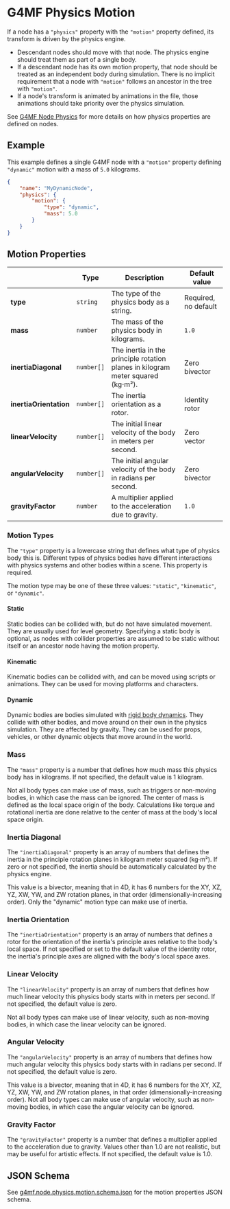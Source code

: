 # G4MF Physics Motion

If a node has a `"physics"` property with the `"motion"` property defined, its transform is driven by the physics engine.

- Descendant nodes should move with that node. The physics engine should treat them as part of a single body.
- If a descendant node has its own motion property, that node should be treated as an independent body during simulation. There is no implicit requirement that a node with `"motion"` follows an ancestor in the tree with `"motion"`.
- If a node's transform is animated by animations in the file, those animations should take priority over the physics simulation.

See [G4MF Node Physics](node_physics.md) for more details on how physics properties are defined on nodes.

## Example

This example defines a single G4MF node with a `"motion"` property defining `"dynamic"` motion with a mass of `5.0` kilograms.

```json
{
	"name": "MyDynamicNode",
	"physics": {
		"motion": {
			"type": "dynamic",
			"mass": 5.0
		}
	}
}
```

## Motion Properties

|                        | Type       | Description                                                                     | Default value        |
| ---------------------- | ---------- | ------------------------------------------------------------------------------- | -------------------- |
| **type**               | `string`   | The type of the physics body as a string.                                       | Required, no default |
| **mass**               | `number`   | The mass of the physics body in kilograms.                                      | `1.0`                |
| **inertiaDiagonal**    | `number[]` | The inertia in the principle rotation planes in kilogram meter squared (kg⋅m²). | Zero bivector        |
| **inertiaOrientation** | `number[]` | The inertia orientation as a rotor.                                             | Identity rotor       |
| **linearVelocity**     | `number[]` | The initial linear velocity of the body in meters per second.                   | Zero vector          |
| **angularVelocity**    | `number[]` | The initial angular velocity of the body in radians per second.                 | Zero bivector        |
| **gravityFactor**      | `number`   | A multiplier applied to the acceleration due to gravity.                        | `1.0`                |

### Motion Types

The `"type"` property is a lowercase string that defines what type of physics body this is. Different types of physics bodies have different interactions with physics systems and other bodies within a scene. This property is required.

The motion type may be one of these three values: `"static"`, `"kinematic"`, or `"dynamic"`.

#### Static

Static bodies can be collided with, but do not have simulated movement. They are usually used for level geometry. Specifying a static body is optional, as nodes with collider properties are assumed to be static without itself or an ancestor node having the motion property.

#### Kinematic

Kinematic bodies can be collided with, and can be moved using scripts or animations. They can be used for moving platforms and characters.

#### Dynamic

Dynamic bodies are bodies simulated with [rigid body dynamics](https://en.wikipedia.org/wiki/Rigid_body_dynamics). They collide with other bodies, and move around on their own in the physics simulation. They are affected by gravity. They can be used for props, vehicles, or other dynamic objects that move around in the world.

### Mass

The `"mass"` property is a number that defines how much mass this physics body has in kilograms. If not specified, the default value is 1 kilogram.

Not all body types can make use of mass, such as triggers or non-moving bodies, in which case the mass can be ignored. The center of mass is defined as the local space origin of the body. Calculations like torque and rotational inertia are done relative to the center of mass at the body's local space origin.

### Inertia Diagonal

The `"inertiaDiagonal"` property is an array of numbers that defines the inertia in the principle rotation planes in kilogram meter squared (kg⋅m²). If zero or not specified, the inertia should be automatically calculated by the physics engine.

This value is a bivector, meaning that in 4D, it has 6 numbers for the XY, XZ, YZ, XW, YW, and ZW rotation planes, in that order (dimensionally-increasing order). Only the "dynamic" motion type can make use of inertia.

### Inertia Orientation

The `"inertiaOrientation"` property is an array of numbers that defines a rotor for the orientation of the inertia's principle axes relative to the body's local space. If not specified or set to the default value of the identity rotor, the inertia's principle axes are aligned with the body's local space axes.

### Linear Velocity

The `"linearVelocity"` property is an array of numbers that defines how much linear velocity this physics body starts with in meters per second. If not specified, the default value is zero.

Not all body types can make use of linear velocity, such as non-moving bodies, in which case the linear velocity can be ignored.

### Angular Velocity

The `"angularVelocity"` property is an array of numbers that defines how much angular velocity this physics body starts with in radians per second. If not specified, the default value is zero.

This value is a bivector, meaning that in 4D, it has 6 numbers for the XY, XZ, YZ, XW, YW, and ZW rotation planes, in that order (dimensionally-increasing order). Not all body types can make use of angular velocity, such as non-moving bodies, in which case the angular velocity can be ignored.

### Gravity Factor

The `"gravityFactor"` property is a number that defines a multiplier applied to the acceleration due to gravity. Values other than 1.0 are not realistic, but may be useful for artistic effects. If not specified, the default value is 1.0.

## JSON Schema

See [g4mf.node.physics.motion.schema.json](../../schema/physics/g4mf.node.physics.motion.schema.json) for the motion properties JSON schema.
